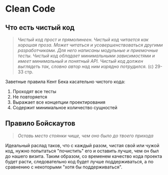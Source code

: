 # Clean Code

## Что есть чистый код

> *Чистый код прост и прямолинеен. Чистый код читается как хорошая проза. Может читаться и усовершенствоваться другими разработчиками. Для него написаны модульные и приемочные тесты. Чистый код обладает минимальными зависимостями  и имеет минимальный и понятный API. Чистый код должен выглядеть так, словно автор над ним изрядно потрудился.* (с) 29-33 стр.

Заветные правила Кент Бека касательно чистого кода:

1. Проходят все тесты
2. Не повторяется
3. Выражает все концепции проектирования
4. Содержит минимальное количество сущностей

## Правило Бойскаутов

> *Оставь место стоянки чище, чем оно было до твоего прихода*

Идеальный раслад таков, что с каждый разом, чистая свой или чужой код, нужно попытаться "почистить" его и оставить лучше, чем он был до нашего визита. Таким образом, со временем качество кода проекта будет расти, следовательно код будет лучше поддерживаться, а по сравнению с некоторыми "хотя бы поддерживаться".
